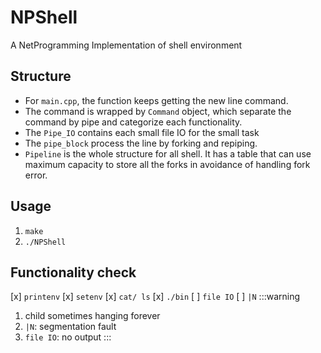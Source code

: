 # NPShell
A NetProgramming Implementation of shell environment

## Structure
- For ```main.cpp```, the function keeps getting the new line command.
- The command is wrapped by ```Command``` object, which separate the command by pipe and categorize each functionality.
- The ```Pipe_IO``` contains each small file IO for the small task
- The ```pipe_block``` process the line by forking and repiping.
- ```Pipeline``` is the whole structure for all shell. It has a table that can use maximum capacity to store all the forks in avoidance of handling fork error.

## Usage
1. ```make```
2. ```./NPShell```

## Functionality check
[x] ```printenv```
[x] ```setenv```
[x] ```cat/ ls```
[x] ```./bin```
[ ] ```file IO```
[ ] ```|N```
:::warning
1. child sometimes hanging forever
2. ```|N```: segmentation fault
3. ```file IO```: no output
:::
